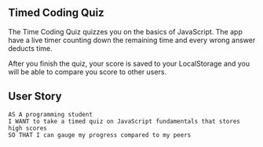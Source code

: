 ## Timed Coding Quiz

The Time Coding Quiz quizzes you on the basics of JavaScript. The app have a live timer counting down the remaining time and every wrong answer deducts time.

After you finish the quiz, your score is saved to your LocalStorage and you will be able to compare you score to other users.

## User Story

```
AS A programming student
I WANT to take a timed quiz on JavaScript fundamentals that stores high scores
SO THAT I can gauge my progress compared to my peers
```


